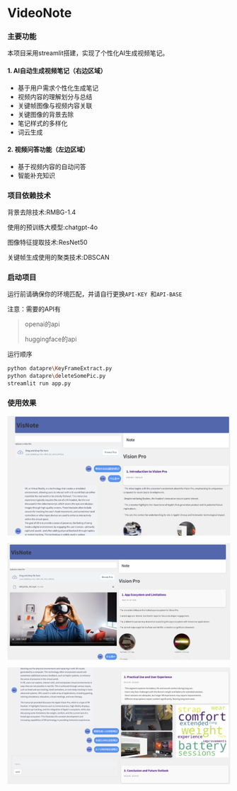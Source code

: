 # VideoNote

### 主要功能
本项目采用streamlit搭建，实现了个性化AI生成视频笔记。

#### 1. AI自动生成视频笔记（右边区域）

- 基于用户需求个性化生成笔记
- 视频内容的理解划分与总结
- 关键帧图像与视频内容关联
- 关键图像的背景去除
- 笔记样式的多样化
- 词云生成

#### 2. 视频问答功能（左边区域）

- 基于视频内容的自动问答
- 智能补充知识


### 项目依赖技术
背景去除技术:RMBG-1.4

使用的预训练大模型:chatgpt-4o

图像特征提取技术:ResNet50

关键帧生成使用的聚类技术:DBSCAN

### 启动项目
运行前请确保你的环境匹配，并请自行更换`API-KEY `和`API-BASE`

注意：需要的API有
> openai的api
>
> huggingface的api

运行顺序
```bash
python datapre\KeyFrameExtract.py
python datapre\deleteSomePic.py
streamlit run app.py
```

### 使用效果

![noteapp](asset/noteapp.png)

![noteshow1](asset/noteshow1.png)

![noteshow2](asset/noteshow2.png)



